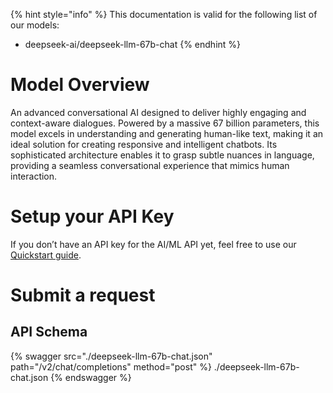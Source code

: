 [#references:start]: <> ({ "template": "openapi" })
{% hint style="info" %}
This documentation is valid for the following list of our models:
* deepseek-ai/deepseek-llm-67b-chat
{% endhint %}

# Model Overview
An advanced conversational AI designed to deliver highly engaging and context-aware dialogues. Powered by a massive 67 billion parameters, this model excels in understanding and generating human-like text, making it an ideal solution for creating responsive and intelligent chatbots. Its sophisticated architecture enables it to grasp subtle nuances in language, providing a seamless conversational experience that mimics human interaction.

# Setup your API Key
If you don’t have an API key for the AI/ML API yet, feel free to use our [Quickstart guide](https://docs.aimlapi.com/quickstart/setting-up).

# Submit a request
## API Schema
{% swagger src="./deepseek-llm-67b-chat.json" path="/v2/chat/completions" method="post" %}
./deepseek-llm-67b-chat.json
{% endswagger %}

[#references:end]: <> ({})